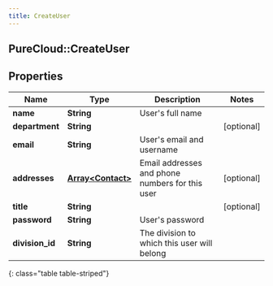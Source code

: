 ```yaml
---
title: CreateUser
---
```

## PureCloud::CreateUser

## Properties

|Name | Type | Description | Notes|
|------------ | ------------- | ------------- | -------------|
| **name** | **String** | User&#39;s full name | |
| **department** | **String** |  | [optional] |
| **email** | **String** | User&#39;s email and username | |
| **addresses** | [**Array&lt;Contact&gt;**](Contact.html) | Email addresses and phone numbers for this user | [optional] |
| **title** | **String** |  | [optional] |
| **password** | **String** | User&#39;s password | |
| **division_id** | **String** | The division to which this user will belong | |
{: class="table table-striped"}


